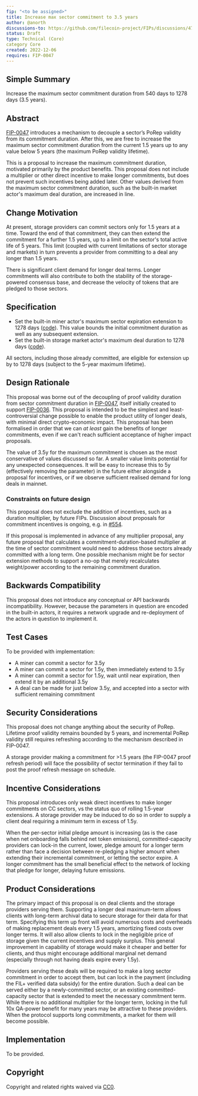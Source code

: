 ```yaml
---
fip: "<to be assigned>"
title: Increase max sector commitment to 3.5 years
author: @anorth
discussions-to: https://github.com/filecoin-project/FIPs/discussions/475
status: Draft
type: Technical (Core)
category Core
created: 2022-12-06
requires: FIP-0047
---
```

## Simple Summary
Increase the maximum sector commitment duration from 540 days to 1278 days (3.5 years).

## Abstract
[FIP-0047](https://github.com/filecoin-project/FIPs/blob/master/FIPS/fip-0047.md) 
introduces a mechanism to decouple a sector’s PoRep validity from its commitment duration.
After this, we are free to increase the maximum sector commitment duration from the current 1.5 years
up to any value below 5 years (the maximum PoRep validity lifetime).

This is a proposal to increase the maximum commitment duration, motivated primarily by the product benefits.
This proposal does not include a multiplier or other direct incentive to make longer commitments,
but does not prevent such incentives being added later.
Other values derived from the maximum sector commitment duration, 
such as the built-in market actor's maximum deal duration, are increased in line.

## Change Motivation
At present, storage providers can commit sectors only for 1.5 years at a time.
Toward the end of that commitment, they can then extend the commitment for a further 1.5 years,
up to a limit on the sector's total active life of 5 years.
This limit (coupled with current limitations of sector storage and markets) in turn prevents a provider
from committing to a deal any longer than 1.5 years.

There is significant client demand for longer deal terms.
Longer commitments will also contribute to both the stability of the storage-powered consensus base,
and decrease the velocity of tokens that are pledged to those sectors.

## Specification
- Set the built-in miner actor's maximum sector expiration extension to 1278 days 
  ([code](https://github.com/filecoin-project/builtin-actors/blob/a6250c71cd099b781912b71ae4dec9809aec3fb9/runtime/src/runtime/policy.rs#L367)).
  This value bounds the initial commitment duration as well as any subsequent extension.
- Set the built-in storage market actor's maximum deal duration to 1278 days
  ([code](https://github.com/filecoin-project/builtin-actors/blob/dc8077c30694bda58559cd057c6d1a0e1b73fc6e/actors/market/src/policy.rs#L22)).

All sectors, including those already committed, are eligible for extension up by to 1278 days (subject to the 5-year maximum lifetime).

## Design Rationale
This proposal was borne out of the decoupling of proof validity duration from sector commitment duration in
[FIP-0047](https://github.com/filecoin-project/FIPs/blob/master/FIPS/fip-0047.md), itself initially created 
to support [FIP-0036](https://github.com/filecoin-project/FIPs/blob/master/FIPS/fip-0036.md).
This proposal is intended to be the simplest and least-controversial change possible to enable the 
product utility of longer deals, with minimal direct crypto-economic impact.
This proposal has been formalised in order that we can _at least_ gain the benefits of longer commitments,
even if we can't reach sufficient acceptance of higher impact proposals.

The value of 3.5y for the maximum commitment is chosen as the most conservative of values discussed so far.
A smaller value limits potential for any unexpected consequences.
It will be easy to increase this to 5y (effectively removing the parameter) in the future either
alongside a proposal for incentives, 
or if we observe sufficient realised demand for long deals in mainnet.

### Constraints on future design
This proposal does not exclude the addition of incentives, such as a duration multiplier, by future FIPs.
Discussion about proposals for commitment incentives is ongoing, 
e.g. in [#554](https://github.com/filecoin-project/FIPs/discussions/554).

If this proposal is implemented in advance of any multiplier proposal, 
any future proposal that calculates a commitment-duration-based multiplier at the time of sector commitment 
would need to address those sectors already committed with a long term.
One possible mechanism might be for sector extension methods to support a no-op 
that merely recalculates weight/power according to the remaining commitment duration.

## Backwards Compatibility
This proposal does not introduce any conceptual or API backwards incompatibility.
However, because the parameters in question are encoded in the built-in actors, 
it requires a network upgrade and re-deployment of the actors in question to implement it.

## Test Cases
To be provided with implementation:
- A miner can commit a sector for 3.5y
- A miner can commit a sector for 1.5y, then immediately extend to 3.5y
- A miner can commit a sector for 1.5y, wait until near expiration, then extend it by an additional 3.5y
- A deal can be made for just below 3.5y, and accepted into a sector with sufficient remaining commitment

## Security Considerations
This proposal does not change anything about the security of PoRep.
Lifetime proof validity remains bounded by 5 years, 
and incremental PoRep validity still requires refreshing according to the mechanism described in FIP-0047.

A storage provider making a commitment for >1.5 years (the FIP-0047 proof refresh period) will
face the possibility of sector termination if they fail to post the proof refresh message on schedule.

## Incentive Considerations
This proposal introduces only weak direct incentives to make longer commitments on CC sectors,
vs the status quo of rolling 1.5-year extensions.
A storage provider may be induced to do so in order to supply a client deal
requiring a minimum term in excess of 1.5y.

When the per-sector initial pledge amount is increasing (as is the case when net onboarding falls behind net token emissions),
committed-capacity providers can lock-in the current, lower, pledge amount for a longer term
rather than face a decision between re-pledging a higher amount when extending their incremental commitment,
or letting the sector expire.
A longer commitment has the small beneficial effect to the network of locking that pledge for longer, delaying future emissions.

## Product Considerations
The primary impact of this proposal is on deal clients and the storage providers serving them.
Supporting a longer deal maximum-term allows clients with long-term archival data to secure storage for their data for that term.
Specifying this term up front will avoid numerous costs and overheads of making replacement deals every 1.5 years,
amortizing fixed costs over longer terms.
It will also allow clients to lock in the negligible price of storage given the current incentives and supply surplus.
This general improvement in capability of storage would make it cheaper and better for clients,
and thus might encourage additional marginal net demand (especially through not having deals expire every 1.5y).

Providers serving these deals will be required to make a long sector commitment in order to accept them,
but can lock in the payment (including the FIL+ verified data subsidy) for the entire duration.
Such a deal can be served either by a newly-committed sector, or an existing committed-capacity sector
that is extended to meet the necessary commitment term.
While there is no additional multiplier for the longer term,
locking in the full 10x QA-power benefit for many years may be attractive to these providers.
When the protocol supports long commitments, a market for them will become possible.

## Implementation
To be provided.

## Copyright
Copyright and related rights waived via [CC0](https://creativecommons.org/publicdomain/zero/1.0/).
